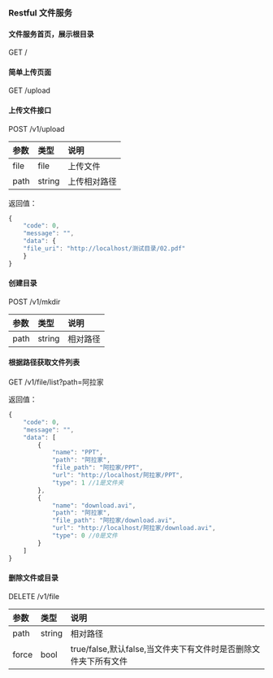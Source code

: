### Restful 文件服务


#### 文件服务首页，展示根目录  
GET /


#### 简单上传页面  
GET /upload


#### 上传文件接口  
POST /v1/upload  

|参数|类型|说明|
|:----- |:-------|:-----|
|file|file|上传文件|
|path|string|上传相对路径|

返回值：
``` javascript
{
    "code": 0,
    "message": "",
    "data": {
    "file_uri": "http://localhost/测试目录/02.pdf"
    }
}
```

#### 创建目录
POST /v1/mkdir
  
|参数|类型|说明|
|:----- |:-------|:-----|  
|path|string|相对路径|

#### 根据路径获取文件列表  
GET /v1/file/list?path=阿拉家

返回值：
```javascript
{
    "code": 0,
    "message": "",
    "data": [
        {
            "name": "PPT",
            "path": "阿拉家",
            "file_path": "阿拉家/PPT",
            "url": "http://localhost/阿拉家/PPT",
            "type": 1 //1是文件夹
        },
        {
            "name": "download.avi",
            "path": "阿拉家",
            "file_path": "阿拉家/download.avi",
            "url": "http://localhost/阿拉家/download.avi",
            "type": 0 //0是文件
        }
    ]
}

```

#### 删除文件或目录
DELETE /v1/file
  
|参数|类型|说明|
|:----- |:-------|:-----|  
|path|string|相对路径|
|force|bool|true/false,默认false,当文件夹下有文件时是否删除文件夹下所有文件|
